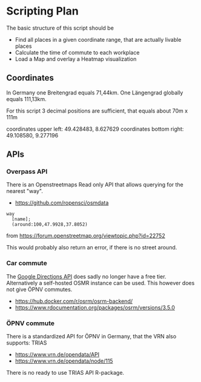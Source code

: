 # Scripting Plan

The basic structure of this script should be

* Find all places in a given coordinate range, that are actually livable places
* Calculate the time of commute to each workplace
* Load a Map and overlay a Heatmap visualization


## Coordinates

In Germany one Breitengrad equals 71,44km.
One Längengrad globally equals 111,13km.

For this script 3 decimal positions are sufficient, that equals about 70m x 111m

coordinates upper left: 49.428483, 8.627629
coordinates bottom right: 49.108580, 9.277196

## APIs

### Overpass API

There is an Openstreetmaps Read only API that allows querying for the nearest "way".

* https://github.com/ropensci/osmdata

```
way
  [name];
  (around:100,47.9928,37.8052)
```

from https://forum.openstreetmap.org/viewtopic.php?id=22752

This would probably also return an error, if there is no street around.

### Car commute

The [Google Directions API](https://developers.google.com/maps/documentation/directions/overview?hl=de) does sadly no longer have a free tier. Alternatively a self-hosted OSMR instance can be used.
This however does not give ÖPNV commutes.

* https://hub.docker.com/r/osrm/osrm-backend/
* https://www.rdocumentation.org/packages/osrm/versions/3.5.0

### ÖPNV commute

There is a standardized API for ÖPNV in Germany, that the VRN also supports: TRIAS

* https://www.vrn.de/opendata/API
* https://www.vrn.de/opendata/node/115

There is no ready to use TRIAS API R-package.